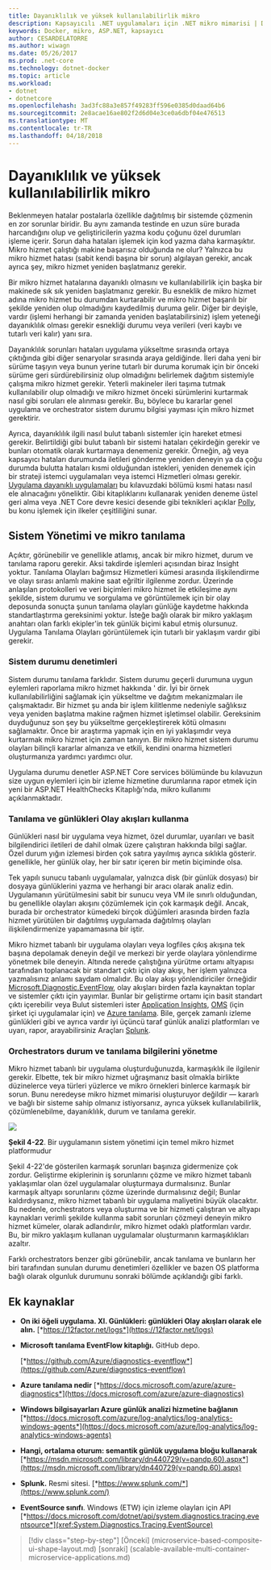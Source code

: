 ```yaml
---
title: Dayanıklılık ve yüksek kullanılabilirlik mikro
description: Kapsayıcılı .NET uygulamaları için .NET mikro mimarisi | Dayanıklılık ve yüksek kullanılabilirlik mikro
keywords: Docker, mikro, ASP.NET, kapsayıcı
author: CESARDELATORRE
ms.author: wiwagn
ms.date: 05/26/2017
ms.prod: .net-core
ms.technology: dotnet-docker
ms.topic: article
ms.workload:
- dotnet
- dotnetcore
ms.openlocfilehash: 3ad3fc88a3e857f49283ff596e0385d0daad64b6
ms.sourcegitcommit: 2e8acae16ae802f2d6d04e3ce0a6dbf04e476513
ms.translationtype: MT
ms.contentlocale: tr-TR
ms.lasthandoff: 04/18/2018
---
```

# <a name="resiliency-and-high-availability-in-microservices"></a>Dayanıklılık ve yüksek kullanılabilirlik mikro

Beklenmeyen hatalar postalarla özellikle dağıtılmış bir sistemde çözmenin en zor sorunlar biridir. Bu aynı zamanda testinde en uzun süre burada harcandığını olup ve geliştiricilerin yazma kodu çoğunu özel durumları işleme içerir. Sorun daha hataları işlemek için kod yazma daha karmaşıktır. Mikro hizmet çalıştığı makine başarısız olduğunda ne olur? Yalnızca bu mikro hizmet hatası (sabit kendi başına bir sorun) algılayan gerekir, ancak ayrıca şey, mikro hizmet yeniden başlatmanız gerekir.

Bir mikro hizmet hatalarına dayanıklı olmasını ve kullanılabilirlik için başka bir makinede sık sık yeniden başlatmanız gerekir. Bu esneklik de mikro hizmet adına mikro hizmet bu durumdan kurtarabilir ve mikro hizmet başarılı bir şekilde yeniden olup olmadığını kaydedilmiş duruma gelir. Diğer bir deyişle, vardır (işlemi herhangi bir zamanda yeniden başlatabilirsiniz) işlem yeteneği dayanıklılık olması gerekir esnekliği durumu veya verileri (veri kaybı ve tutarlı veri kalır) yanı sıra.

Dayanıklılık sorunları hataları uygulama yükseltme sırasında ortaya çıktığında gibi diğer senaryolar sırasında araya geldiğinde. İleri daha yeni bir sürüme taşıyın veya bunun yerine tutarlı bir duruma korumak için bir önceki sürüme geri sürdürebilirsiniz olup olmadığını belirlemek dağıtım sistemiyle çalışma mikro hizmet gerekir. Yeterli makineler ileri taşıma tutmak kullanılabilir olup olmadığı ve mikro hizmet önceki sürümlerini kurtarmak nasıl gibi soruları ele alınması gerekir. Bu, böylece bu kararlar genel uygulama ve orchestrator sistem durumu bilgisi yayması için mikro hizmet gerektirir.

Ayrıca, dayanıklılık ilgili nasıl bulut tabanlı sistemler için hareket etmesi gerekir. Belirtildiği gibi bulut tabanlı bir sistemi hataları çekirdeğin gerekir ve bunları otomatik olarak kurtarmaya denemeniz gerekir. Örneğin, ağ veya kapsayıcı hataları durumunda iletileri gönderme yeniden deneyin ya da çoğu durumda bulutta hataları kısmi olduğundan istekleri, yeniden denemek için bir strateji istemci uygulamaları veya istemci Hizmetleri olması gerekir. [Uygulama dayanıklı uygulamaları](#implementing_resilient_apps) bu kılavuzdaki bölümü kısmi hatası nasıl ele alınacağını yöneliktir. Gibi kitaplıklarını kullanarak yeniden deneme üstel geri alma veya .NET Core devre kesici desende gibi teknikleri açıklar [Polly](https://github.com/App-vNext/Polly), bu konu işlemek için ilkeler çeşitliliğini sunar.

## <a name="health-management-and-diagnostics-in-microservices"></a>Sistem Yönetimi ve mikro tanılama

Açıktır, görünebilir ve genellikle atlamış, ancak bir mikro hizmet, durum ve tanılama raporu gerekir. Aksi takdirde işlemleri açısından biraz Insight yoktur. Tanılama Olayları bağımsız Hizmetleri kümesi arasında ilişkilendirme ve olayı sırası anlamlı makine saat eğriltir ilgilenme zordur. Üzerinde anlaşılan protokolleri ve veri biçimleri mikro hizmet ile etkileşime aynı şekilde, sistem durumu ve sorgulama ve görüntülemek için bir olay deposunda sonuçta şunun tanılama olayları günlüğe kaydetme hakkında standartlaştırma gereksinimi yoktur. İsteğe bağlı olarak bir mikro yaklaşım anahtarı olan farklı ekipler'in tek günlük biçimi kabul etmiş olursunuz. Uygulama Tanılama Olayları görüntülemek için tutarlı bir yaklaşım vardır gibi gerekir.

### <a name="health-checks"></a>Sistem durumu denetimleri

Sistem durumu tanılama farklıdır. Sistem durumu geçerli durumuna uygun eylemleri raporlama mikro hizmet hakkında ' dir. İyi bir örnek kullanılabilirliğini sağlamak için yükseltme ve dağıtım mekanizmaları ile çalışmaktadır. Bir hizmet şu anda bir işlem kilitlenme nedeniyle sağlıksız veya yeniden başlatma makine rağmen hizmet işletimsel olabilir. Gereksinim duyduğunuz son şey bu yükseltme gerçekleştirerek kötü olmasını sağlamaktır. Önce bir araştırma yapmak için en iyi yaklaşımdır veya kurtarmak mikro hizmet için zaman tanıyın. Bir mikro hizmet sistem durumu olayları bilinçli kararlar almanıza ve etkili, kendini onarma hizmetleri oluşturmanıza yardımcı yardımcı olur.

Uygulama durumu denetler ASP.NET Core services bölümünde bu kılavuzun size uygun eylemleri için bir izleme hizmetine durumlarına rapor etmek için yeni bir ASP.NET HealthChecks Kitaplığı'nda, mikro kullanımı açıklanmaktadır.

### <a name="using-diagnostics-and-logs-event-streams"></a>Tanılama ve günlükleri Olay akışları kullanma

Günlükleri nasıl bir uygulama veya hizmet, özel durumlar, uyarıları ve basit bilgilendirici iletileri de dahil olmak üzere çalıştıran hakkında bilgi sağlar. Özel durum yığın izlemesi birden çok satıra yayılmış ayrıca sıklıkla gösterir. genellikle, her günlük olay, her bir satır içeren bir metin biçiminde olsa.

Tek yapılı sunucu tabanlı uygulamalar, yalnızca disk (bir günlük dosyası) bir dosyaya günlüklerini yazma ve herhangi bir aracı olarak analiz edin. Uygulamanın yürütülmesini sabit bir sunucu veya VM ile sınırlı olduğundan, bu genellikle olayları akışını çözümlemek için çok karmaşık değil. Ancak, burada bir orchestrator kümedeki birçok düğümleri arasında birden fazla hizmet yürütülen bir dağıtılmış uygulamada dağıtılmış olayları ilişkilendirmenize yapamamasına bir iştir.

Mikro hizmet tabanlı bir uygulama olayları veya logfiles çıkış akışına tek başına depolamak deneyin değil ve merkezi bir yerde olaylara yönlendirme yönetmek bile deneyin. Altında nerede çalıştığına yürütme ortamı altyapısı tarafından toplanacak bir standart çıktı için olay akışı, her işlem yalnızca yazmalısınız anlamı saydam olmalıdır. Bu olay akışı yönlendiriciler örneğidir [Microsoft.Diagnostic.EventFlow](https://github.com/Azure/diagnostics-eventflow), olay akışları birden fazla kaynaktan toplar ve sistemler çıktı için yayımlar. Bunlar bir geliştirme ortamı için basit standart çıktı içerebilir veya Bulut sistemleri ister [Application Insights](https://azure.microsoft.com/services/application-insights/), [OMS](https://github.com/Azure/diagnostics-eventflow#oms-operations-management-suite) (için şirket içi uygulamalar için) ve [Azure tanılama](https://docs.microsoft.com/azure/monitoring-and-diagnostics/azure-diagnostics). Bile, gerçek zamanlı izleme günlükleri gibi ve ayrıca vardır iyi üçüncü taraf günlük analizi platformları ve uyarı, rapor, arayabilirsiniz Araçları [Splunk](https://www.splunk.com/goto/Splunk_Log_Management?ac=ga_usa_log_analysis_phrase_Mar17&_kk=logs%20analysis&gclid=CNzkzIrex9MCFYGHfgodW5YOtA).

### <a name="orchestrators-managing-health-and-diagnostics-information"></a>Orchestrators durum ve tanılama bilgilerini yönetme

Mikro hizmet tabanlı bir uygulama oluşturduğunuzda, karmaşıklık ile ilgilenir gerekir. Elbette, tek bir mikro hizmet uğraşmanız basit olmakla birlikte düzinelerce veya türleri yüzlerce ve mikro örnekleri binlerce karmaşık bir sorun. Bunu neredeyse mikro hizmet mimarisi oluşturuyor değildir — kararlı ve bağlı bir sisteme sahip olmanız istiyorsanız, ayrıca yüksek kullanılabilirlik, çözümlenebilme, dayanıklılık, durum ve tanılama gerekir.

![](./media/image22.png)

**Şekil 4-22**. Bir uygulamanın sistem yönetimi için temel mikro hizmet platformudur

Şekil 4-22'de gösterilen karmaşık sorunları başınıza gidermenize çok zordur. Geliştirme ekiplerinin iş sorunlarını çözme ve mikro hizmet tabanlı yaklaşımlar olan özel uygulamalar oluşturmaya durmalısınız. Bunlar karmaşık altyapı sorunlarını çözme üzerinde durmalısınız değil; Bunlar kaldırdıysanız, mikro hizmet tabanlı bir uygulama maliyetini büyük olacaktır. Bu nedenle, orchestrators veya oluşturma ve bir hizmeti çalıştıran ve altyapı kaynakları verimli şekilde kullanma sabit sorunları çözmeyi deneyin mikro hizmet kümeler, olarak adlandırılır, mikro hizmet odaklı platformları vardır. Bu, bir mikro yaklaşım kullanan uygulamalar oluşturmanın karmaşıklıkları azaltır.

Farklı orchestrators benzer gibi görünebilir, ancak tanılama ve bunların her biri tarafından sunulan durumu denetimleri özellikler ve bazen OS platforma bağlı olarak olgunluk durumunu sonraki bölümde açıklandığı gibi farklı.

## <a name="additional-resources"></a>Ek kaynaklar

-   **On iki öğeli uygulama. XI. Günlükleri: günlükleri Olay akışları olarak ele alın.**
    [*https://12factor.net/logs*](https://12factor.net/logs)

-   **Microsoft tanılama EventFlow kitaplığı.** GitHub depo.

    [*https://github.com/Azure/diagnostics-eventflow*](https://github.com/Azure/diagnostics-eventflow)

-   **Azure tanılama nedir**
    [*https://docs.microsoft.com/azure/azure-diagnostics*](https://docs.microsoft.com/azure/azure-diagnostics)

-   **Windows bilgisayarları Azure günlük analizi hizmetine bağlanın**
    [*https://docs.microsoft.com/azure/log-analytics/log-analytics-windows-agents*](https://docs.microsoft.com/azure/log-analytics/log-analytics-windows-agents)

-   **Hangi, ortalama oturum: semantik günlük uygulama bloğu kullanarak**
    [*https://msdn.microsoft.com/library/dn440729(v=pandp.60).aspx*](https://msdn.microsoft.com/library/dn440729(v=pandp.60).aspx)

-   **Splunk.** Resmi sitesi.
    [*https://www.splunk.com/*](https://www.splunk.com/)

-   **EventSource sınıfı**. Windows (ETW) için izleme olayları için API [*https://docs.microsoft.com/dotnet/api/system.diagnostics.tracing.eventsource*](xref:System.Diagnostics.Tracing.EventSource)




>[!div class="step-by-step"]
[Önceki] (microservice-based-composite-ui-shape-layout.md) [sonraki] (scalable-available-multi-container-microservice-applications.md)
